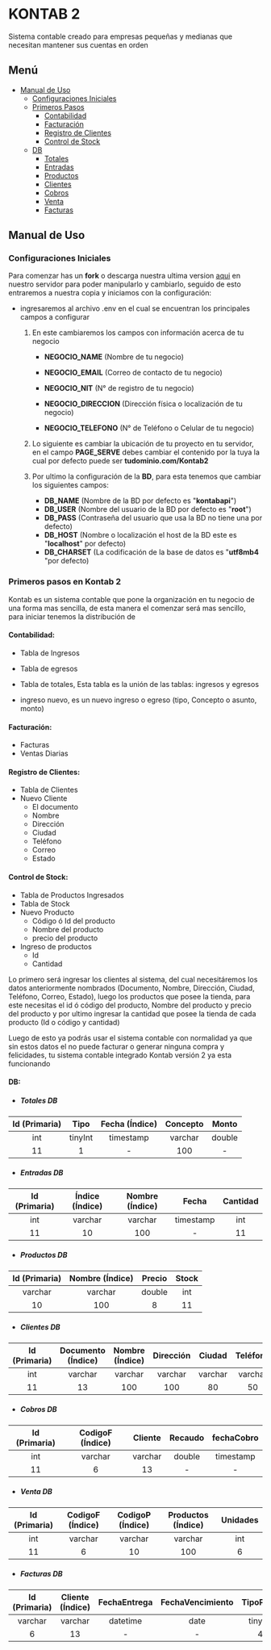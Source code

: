 # KONTAB 2

Sistema contable creado para empresas pequeñas y medianas que necesitan mantener sus cuentas en orden

## Menú

- [Manual de Uso](#Manual-de-Uso)
  - [Configuraciones Iniciales](#configuraciones-iniciales)
  - [Primeros Pasos](#primeros-pasos-en-kontab-2)
    - [Contabilidad](#contabilidad)
    - [Facturación](#facturación)
    - [Registro de Clientes](#registro-de-clientes)
    - [Control de Stock](#control-de-Stock)
  - [DB](#db)
    - [Totales](#totales-db)
    - [Entradas](#entradas-db)
    - [Productos](#productos-db)
    - [Clientes](#clientes-db)
    - [Cobros](#cobros-db)
    - [Venta](#venta-db)
    - [Facturas](#facturas-db)
  

## Manual de Uso

### Configuraciones Iniciales
Para comenzar has un **fork** o descarga nuestra ultima version [aqui](https://github.com/KEVAO18/Kontab_V2/releases/tag/Kontab_Public_re) en nuestro servidor para poder manipularlo y cambiarlo, seguido de esto entraremos a nuestra copia y iniciamos con la configuración:

- ingresaremos al archivo .env en el cual se encuentran los principales campos a configurar

  1. En este cambiaremos los campos con información acerca de tu negocio

     - **NEGOCIO_NAME** (Nombre de tu negocio)

     - **NEGOCIO_EMAIL** (Correo de contacto de tu negocio)

     - **NEGOCIO_NIT** (N° de registro de tu negocio)

     - **NEGOCIO_DIRECCION** (Dirección física o localización de tu negocio)

     - **NEGOCIO_TELEFONO** (N° de Teléfono o Celular de tu negocio)

  2. Lo siguiente es cambiar la ubicación de tu proyecto en tu servidor, en el campo **PAGE_SERVE** debes cambiar el contenido por la tuya la cual por defecto puede ser **tudominio.com/Kontab2**

  3. Por ultimo la configuración de la **BD**, para esta tenemos que cambiar los siguientes campos:
     - **DB_NAME** (Nombre de la BD por defecto es "**kontabapi**")
     - **DB_USER** (Nombre del usuario de la BD por defecto es "**root**")
     - **DB_PASS** (Contraseña del usuario que usa la BD no tiene una por defecto)
     - **DB_HOST** (Nombre o localización el host de la BD este es "**localhost**" por defecto)
     - **DB_CHARSET** (La codificación de la base de datos es "**utf8mb4** "por defecto)

### Primeros pasos en Kontab 2
Kontab es un sistema contable que pone la organización en tu negocio de una forma mas sencilla, de esta manera el comenzar será mas sencillo, para iniciar tenemos la distribución de 

#### Contabilidad:
- Tabla de Ingresos 

- Tabla de egresos
- Tabla de totales, Esta tabla es la unión de las tablas: ingresos y egresos
- ingreso nuevo, es un nuevo ingreso o egreso (tipo, Concepto o asunto, monto)

#### Facturación:
- Facturas
- Ventas Diarias

#### Registro de Clientes:
- Tabla de Clientes
- Nuevo Cliente
  - El documento
  - Nombre
  - Dirección
  - Ciudad
  - Teléfono
  - Correo
  - Estado

#### Control de Stock:
- Tabla de Productos Ingresados
- Tabla de Stock
- Nuevo Producto
  - Código ó Id del producto
  - Nombre del producto
  - precio del producto
- Ingreso de productos
  - Id
  - Cantidad

Lo primero será ingresar los clientes al sistema, del cual necesitáremos los datos anteriormente nombrados (Documento, Nombre, Dirección, Ciudad, Teléfono, Correo, Estado), luego los productos que posee la tienda, para este necesitas el id ó código del producto, Nombre del producto y precio del producto y por ultimo ingresar la cantidad que posee la tienda de cada producto (Id o código y cantidad)

Luego de esto ya podrás usar el sistema contable con normalidad ya que sin estos datos el no puede facturar o generar ninguna compra y felicidades, tu sistema contable integrado Kontab versión 2 ya esta funcionando

#### DB: 

- ##### Totales DB
| Id (Primaria) | Tipo | Fecha (Índice) | Concepto | Monto |
| :---: | :------: | :--------: | :------: | :-----: |
| int  | tinyInt | timestamp | varchar | double |
| 11  | 1 | - | 100 | - |

- ##### Entradas DB
| Id (Primaria) | Índice (Índice) | Nombre (Índice) | Fecha | Cantidad |
| :---: | :------: | :--------: | :------: | :-----: |
| int  | varchar | varchar | timestamp | int |
| 11  | 10 | 100 | - | 11 |

- ##### Productos DB
| Id (Primaria) | Nombre (Índice) | Precio | Stock |
| :-----------: | :-------------: | :----: | :---: |
|    varchar    |     varchar     | double |  int  |
|      10       |       100       |   8    |  11   |

- ##### Clientes DB
| Id (Primaria) | Documento (Índice) | Nombre (Índice) | Dirección | Ciudad  | Teléfono | Correo  | Estado  |
| :-----------: | :----------------: | :-------------: | :-------: | :-----: | :------: | :-----: | :-----: |
|      int      |      varchar       |     varchar     |  varchar  | varchar | varchar  | varchar | tinyInt |
|      11       |         13         |       100       |    100    |   80    |    50    |   100   |    1    |

- ##### Cobros DB
| Id (Primaria) | CodigoF (Índice) | Cliente | Recaudo | fechaCobro |
| :-----------: | :--------------: | :-----: | :-----: | :--------: |
|      int      |     varchar      | varchar | double  | timestamp  |
|      11       |        6         |   13    |    -    |     -      |

- ##### Venta DB
| Id (Primaria) | CodigoF (Índice) | CodigoP (Índice) | Productos (Índice) | Unidades |
| :-----------: | :--------------: | :--------------: | :----------------: | :------: |
|      int      |     varchar      |     varchar      |      varchar       |   int    |
|      11       |        6         |        10        |        100         |    6     |

- ##### Facturas DB
| Id (Primaria) | Cliente (Índice) | FechaEntrega | FechaVencimiento | TipoPago | Subtotal | Total  | Observaciones | Estado  |
| :-----------: | :--------------: | :----------: | :--------------: | :------: | :------: | :----: | :-----------: | :-----: |
|    varchar    |     varchar      |   datetime   |       date       | tinyInt  |  double  | double |     text      | tinyInt |
|       6       |        13        |      -       |        -         |    4     |    -     |   -    |       -       |    1    |

